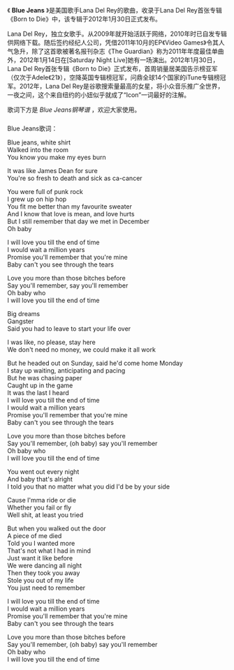 

《 **Blue Jeans** 》是美国歌手Lana Del Rey的歌曲，收录于Lana Del Rey首张专辑《Born to
Die》中，该专辑于2012年1月30日正式发布。

  

Lana Del
Rey，独立女歌手。从2009年就开始活跃于网络，2010年时已自发专辑供网络下载。随后签约经纪人公司，凭借2011年10月的EP《Video
Games》令其人气急升，除了这首歌被著名报刊杂志《The Guardian》称为2011年年度最佳单曲外，2012年1月14日在[Saturday
Night Live]她有一场演出。2012年1月30日，Lana Del Rey首张专辑《Born to
Die》正式发布，首周销量居美国告示榜亚军（仅次于Adele《21》），空降英国专辑榜冠军，问鼎全球14个国家的iTune专辑榜冠军。2012年，Lana
Del Rey是谷歌搜索量最高的女星，将小众音乐推广全世界，一夜之间，这个来自纽约的小妞似乎就成了“Icon”一词最好的注解。

  

歌词下方是 _Blue Jeans钢琴谱_ ，欢迎大家使用。

###  
Blue Jeans歌词：

  
Blue jeans, white shirt  
Walked into the room  
You know you make my eyes burn  
  
It was like James Dean for sure  
You're so fresh to death and sick as ca-cancer  
  
You were full of punk rock  
I grew up on hip hop  
You fit me better than my favourite sweater  
And I know that love is mean, and love hurts  
But I still remember that day we met in December  
Oh baby  
  
I will love you till the end of time  
I would wait a million years  
Promise you'll remember that you're mine  
Baby can't you see through the tears  
  
Love you more than those bitches before  
Say you'll remember, say you'll remember  
Oh baby who  
I will love you till the end of time  
  
Big dreams  
Gangster  
Said you had to leave to start your life over  
  
I was like, no please, stay here  
We don't need no money, we could make it all work  
  
But he headed out on Sunday, said he'd come home Monday  
I stay up waiting, anticipating and pacing  
But he was chasing paper  
Caught up in the game  
It was the last I heard  
I will love you till the end of time  
I would wait a million years  
Promise you'll remember that you're mine  
Baby can't you see through the tears  
  
Love you more than those bitches before  
Say you'll remember, (oh baby) say you'll remember  
Oh baby who  
I will love you till the end of time  
  
You went out every night  
And baby that's alright  
I told you that no matter what you did I'd be by your side  
  
Cause I'mma ride or die  
Whether you fail or fly  
Well shit, at least you tried  
  
But when you walked out the door  
A piece of me died  
Told you I wanted more  
That's not what I had in mind  
Just want it like before  
We were dancing all night  
Then they took you away  
Stole you out of my life  
You just need to remember  
  
I will love you till the end of time  
I would wait a million years  
Promise you'll remember that you're mine  
Baby can't you see through the tears  
  
Love you more than those bitches before  
Say you'll remember, (oh baby) say you'll remember  
Oh baby who  
I will love you till the end of time  
  

